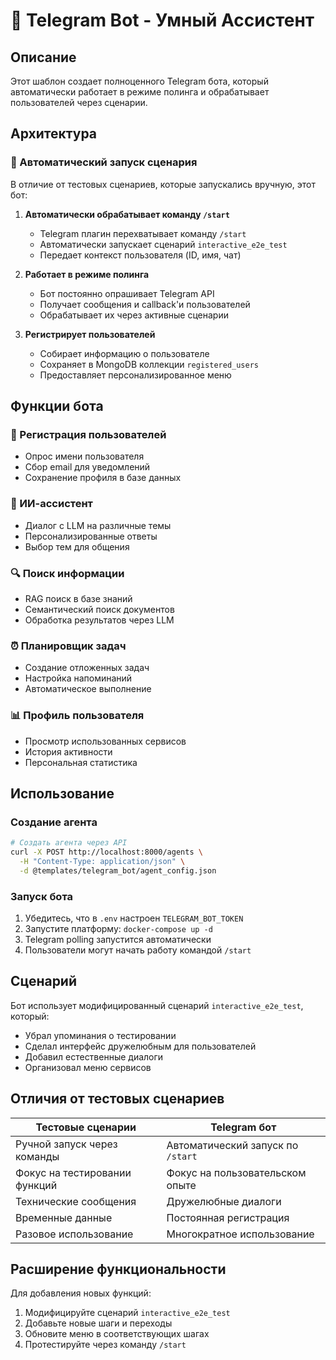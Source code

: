 # 🤖 Telegram Bot - Умный Ассистент

## Описание

Этот шаблон создает полноценного Telegram бота, который автоматически работает в режиме полинга и обрабатывает пользователей через сценарии.

## Архитектура

### 🔄 Автоматический запуск сценария

В отличие от тестовых сценариев, которые запускались вручную, этот бот:

1. **Автоматически обрабатывает команду `/start`**
   - Telegram плагин перехватывает команду `/start`
   - Автоматически запускает сценарий `interactive_e2e_test`
   - Передает контекст пользователя (ID, имя, чат)

2. **Работает в режиме полинга**
   - Бот постоянно опрашивает Telegram API
   - Получает сообщения и callback'и пользователей
   - Обрабатывает их через активные сценарии

3. **Регистрирует пользователей**
   - Собирает информацию о пользователе
   - Сохраняет в MongoDB коллекции `registered_users`
   - Предоставляет персонализированное меню

## Функции бота

### 👤 Регистрация пользователей
- Опрос имени пользователя
- Сбор email для уведомлений
- Сохранение профиля в базе данных

### 🤖 ИИ-ассистент
- Диалог с LLM на различные темы
- Персонализированные ответы
- Выбор тем для общения

### 🔍 Поиск информации
- RAG поиск в базе знаний
- Семантический поиск документов
- Обработка результатов через LLM

### ⏰ Планировщик задач
- Создание отложенных задач
- Настройка напоминаний
- Автоматическое выполнение

### 📊 Профиль пользователя
- Просмотр использованных сервисов
- История активности
- Персональная статистика

## Использование

### Создание агента

```bash
# Создать агента через API
curl -X POST http://localhost:8000/agents \
  -H "Content-Type: application/json" \
  -d @templates/telegram_bot/agent_config.json
```

### Запуск бота

1. Убедитесь, что в `.env` настроен `TELEGRAM_BOT_TOKEN`
2. Запустите платформу: `docker-compose up -d`
3. Telegram polling запустится автоматически
4. Пользователи могут начать работу командой `/start`

## Сценарий

Бот использует модифицированный сценарий `interactive_e2e_test`, который:
- Убрал упоминания о тестировании
- Сделал интерфейс дружелюбным для пользователей
- Добавил естественные диалоги
- Организовал меню сервисов

## Отличия от тестовых сценариев

| Тестовые сценарии | Telegram бот |
|-------------------|--------------|
| Ручной запуск через команды | Автоматический запуск по `/start` |
| Фокус на тестировании функций | Фокус на пользовательском опыте |
| Технические сообщения | Дружелюбные диалоги |
| Временные данные | Постоянная регистрация |
| Разовое использование | Многократное использование |

## Расширение функциональности

Для добавления новых функций:
1. Модифицируйте сценарий `interactive_e2e_test`
2. Добавьте новые шаги и переходы
3. Обновите меню в соответствующих шагах
4. Протестируйте через команду `/start` 